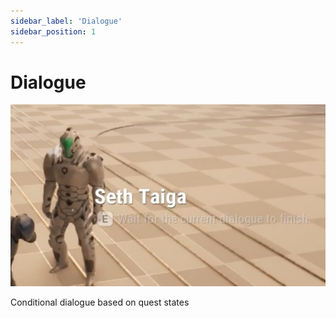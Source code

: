 ```yaml
---
sidebar_label: 'Dialogue'
sidebar_position: 1
---
```


# Dialogue

![blockeddialogueinteraction.png](..%2F..%2F..%2Fstatic%2Fimg%2Fpro%2Fdialogue%2Fblockeddialogueinteraction.png)

Conditional dialogue based on quest states